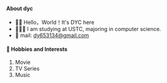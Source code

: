 #### **About dyc**

- 👋🏼 Hello，World！It's DYC here
- 👨🏻‍🎓 I am studying at USTC, majoring in computer science.
- 💌 mail: dy653134@gmail.com


#### **🚀 Hobbies and Interests**

1. Movie
2. TV Series
3. Music

